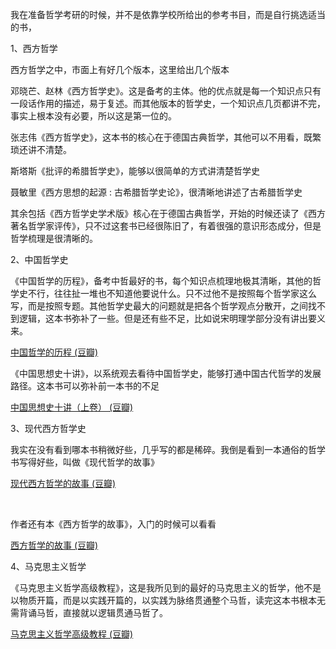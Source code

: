 <p>我在准备哲学考研的时候，并不是依靠学校所给出的参考书目，而是自行挑选适当的书，</p><p>1、西方哲学</p><p>西方哲学之中，市面上有好几个版本，这里给出几个版本</p><p>邓晓芒、赵林《西方哲学史》。这是备考的主体。他的优点就是每一个知识点只有一段话作用的描述，易于复述。而其他版本的哲学史，一个知识点几页都讲不完，事实上根本没有必要，所以这是第一位的。</p><p>张志伟《西方哲学史》，这本书的核心在于德国古典哲学，其他可以不用看，既繁琐还讲不清楚。</p><p>斯塔斯《批评的希腊哲学史》，能够以很简单的方式讲清楚哲学史</p><p>聂敏里《西方思想的起源 : 古希腊哲学史论》，很清晰地讲述了古希腊哲学史</p><p>其余包括《西方哲学史学术版》核心在于德国古典哲学，开始的时候还读了《西方著名哲学家评传》，只不过这套书已经很陈旧了，有着很强的意识形态成分，但是哲学梳理是很清晰的。</p><p>2、中国哲学史</p><p>《中国哲学的历程》，备考中哲最好的书，每个知识点梳理地极其清晰，其他的哲学史不行，往往扯一堆也不知道他要说什么。只不过他不是按照每个哲学家这么写，而是按照专题。其他哲学史最大的问题就是把各个哲学观点分散开，之间找不到逻辑，这本书弥补了一些。但是还有些不足，比如说宋明理学部分没有讲出要义来。</p><a href="https://link.zhihu.com/?target=https%3A//book.douban.com/subject/5326851/" data-draft-node="block" data-draft-type="link-card" data-image="https://pic2.zhimg.com/v2-4055e4a2764dad84a911a2ec1f2cbf85_120x160.jpg" data-image-width="270" data-image-height="377" class=" wrap external" target="_blank" rel="nofollow noreferrer">中国哲学的历程 (豆瓣)</a><p>《中国思想史十讲》，以系统观去看待中国哲学史，能够打通中国古代哲学的发展路径。这本书可以弥补前一本书的不足</p><a href="https://link.zhihu.com/?target=https%3A//book.douban.com/subject/26591902/" data-draft-node="block" data-draft-type="link-card" data-image="https://pic3.zhimg.com/v2-3a91b52a01a31564142eea74f03ff042_120x160.jpg" data-image-width="218" data-image-height="320" class=" wrap external" target="_blank" rel="nofollow noreferrer">中国思想史十讲（上卷） (豆瓣)</a><p>3、现代西方哲学史</p><p>我实在没有看到哪本书稍微好些，几乎写的都是稀碎。我倒是看到一本通俗的哲学书写得好些，叫做《现代哲学的故事》</p><a href="https://link.zhihu.com/?target=https%3A//book.douban.com/subject/1447104/" data-draft-node="block" data-draft-type="link-card" data-image="https://pic1.zhimg.com/v2-821d908961bdf4f22f5b08e0608d6a98_120x160.jpg" data-image-width="270" data-image-height="406" class=" wrap external" target="_blank" rel="nofollow noreferrer">现代西方哲学的故事 (豆瓣)</a><p class="ztext-empty-paragraph"><br/></p><p>作者还有本《西方哲学的故事》，入门的时候可以看看</p><a href="https://link.zhihu.com/?target=https%3A//book.douban.com/subject/1419049/" data-draft-node="block" data-draft-type="link-card" data-image="https://pic4.zhimg.com/v2-3bea15141510680beda8d89cb6cfbb87_120x160.jpg" data-image-width="270" data-image-height="390" class=" wrap external" target="_blank" rel="nofollow noreferrer">西方哲学的故事 (豆瓣)</a><p>4、马克思主义哲学</p><p>《马克思主义哲学高级教程》，这是我所见到的最好的马克思主义的哲学，他不是以物质开篇，而是以实践开篇的，以实践为脉络贯通整个马哲，读完这本书根本无需背诵马哲，直接就以逻辑贯通马哲了。</p><a href="https://link.zhihu.com/?target=https%3A//book.douban.com/subject/20392312/" data-draft-node="block" data-draft-type="link-card" data-image="https://pic4.zhimg.com/v2-32717646d8a29cfafefce548ba8ca2df_120x160.jpg" data-image-width="270" data-image-height="407" class=" wrap external" target="_blank" rel="nofollow noreferrer">马克思主义哲学高级教程 (豆瓣)</a><p></p>